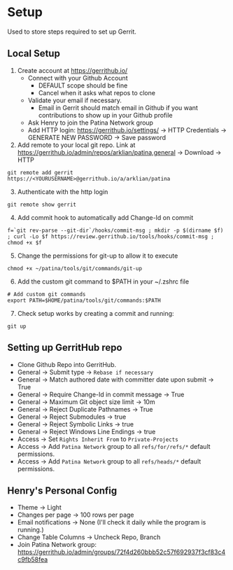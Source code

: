 # Setup
Used to store steps required to set up Gerrit.

## Local Setup
1. Create account at https://gerrithub.io/
   - Connect with your Github Account
     - DEFAULT scope should be fine
     - Cancel when it asks what repos to clone
   - Validate your email if necessary. 
     - Email in Gerrit should match email in Github if you want contributions to show up in your Github profile
   - Ask Henry to join the Patina Network group 
   - Add HTTP login: https://gerrithub.io/settings/ -> HTTP Credentials -> GENERATE NEW PASSWORD -> Save password
2. Add remote to your local git repo. Link at https://gerrithub.io/admin/repos/arklian/patina,general -> Download -> HTTP
  ```
  git remote add gerrit https://<YOURUSERNAME>@gerrithub.io/a/arklian/patina
  ```
3. Authenticate with the http login
  ```
  git remote show gerrit
  ```
4. Add commit hook to automatically add Change-Id on commit
  ```
  f=`git rev-parse --git-dir`/hooks/commit-msg ; mkdir -p $(dirname $f) ; curl -Lo $f https://review.gerrithub.io/tools/hooks/commit-msg ; chmod +x $f
  ```
5. Change the permissions for git-up to allow it to execute
  ```
  chmod +x ~/patina/tools/git/commands/git-up
  ```
6. Add the custom git command to $PATH in your ~/.zshrc file
  ```
  # Add custom git commands
  export PATH=$HOME/patina/tools/git/commands:$PATH
  ```
7. Check setup works by creating a commit and running:
  ```
  git up
  ```


## Setting up GerritHub repo
- Clone Github Repo into GerritHub.
- General -> Submit type -> `Rebase if necessary`
- General -> Match authored date with committer date upon submit -> True
- General -> Require Change-Id in commit message -> True
- General -> Maximum Git object size limit -> 10m
- General -> Reject Duplicate Pathnames -> True
- General -> Reject Submodules -> true
- General -> Reject Symbolic Links -> true
- General -> Reject Windows Line Endings -> true
- Access -> Set `Rights Inherit From` to `Private-Projects`
- Access -> Add `Patina Network` group to all `refs/for/refs/*` default permissions.
- Access -> Add `Patina Network` group to all `refs/heads/*` default permissions.

## Henry's Personal Config
- Theme -> Light
- Changes per page -> 100 rows per page
- Email notifications -> None (I'll check it daily while the program is running.)
- Change Table Columns -> Uncheck Repo, Branch
- Join Patina Network group: https://gerrithub.io/admin/groups/72f4d260bbb52c57f692937f3cf83c4c9fb58fea
